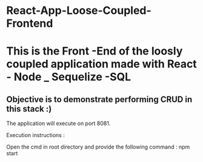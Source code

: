 # React-App-Loose-Coupled-Frontend

# This is the Front -End of the loosly coupled application made with React - Node _ Sequelize -SQL

## Objective is to demonstrate performing CRUD in this stack :)
The application will execute on port 8081. 

Execution instructions :

Open the cmd in root directory and provide the following command :
 npm start
